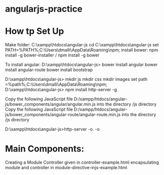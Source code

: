 # angularjs-practice

How tp Set Up
================================================================
Make folder: C:\xampp\htdocs\angular-js
cd C:\xampp\htdocs\angular-js
set PATH=%PATH%;C:\Users\dmalli\AppData\Roaming\npm;
install bower: npm install -g bower-installer / npm install -g bower

To install angular: 
D:\xampp\htdocs\angular-js>
	bower install angular
	bower install angular-route
	bower install bootstrap


D:\xampp\htdocs\angular-js>	
mkdir js
mkdir css
mkdir images
set path =%path%;C:\Users\dmalli\AppData\Roaming\npm;
D:\xampp\htdocs\angular-js> npm install http-server -g

Copy the following JavaScript file D:/xampp/htdocs/angular-js/bower_components/angular/angular.min.js into the directory /js directory
Copy the following JavaScript file D:/xampp/htdocs/angular-js/bower_components/angular-route/angular-route.min.js into the directory /js directory


D:\xampp\htdocs\angular-js>http-server -o. -o

Main Components:
===============================================
Creating a Module
Controller given in controller-example.html
encapsulating module and controller in module-directive-injs-example.html
